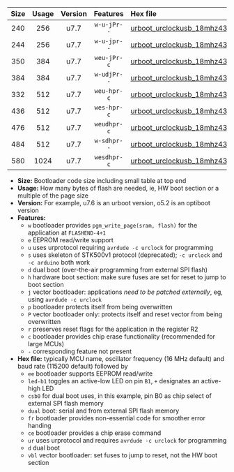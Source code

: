 |Size|Usage|Version|Features|Hex file|
|:-:|:-:|:-:|:-:|:--|
|240|256|u7.7|`w-u-jPr--`|[urboot_urclockusb_18mhz432_38400bps_led+d5_ur_vbl.hex](https://raw.githubusercontent.com/stefanrueger/urboot.hex/main/boards/urclockusb/fcpu_18mhz432/38400_bps/urboot_urclockusb_18mhz432_38400bps_led+d5_ur_vbl.hex)|
|244|256|u7.7|`w-u-jpr--`|[urboot_urclockusb_18mhz432_38400bps_led+d5_fr_ur_vbl.hex](https://raw.githubusercontent.com/stefanrueger/urboot.hex/main/boards/urclockusb/fcpu_18mhz432/38400_bps/urboot_urclockusb_18mhz432_38400bps_led+d5_fr_ur_vbl.hex)|
|350|384|u7.7|`weu-jPr-c`|[urboot_urclockusb_18mhz432_38400bps_ee_led+d5_fr_ce_ur_vbl.hex](https://raw.githubusercontent.com/stefanrueger/urboot.hex/main/boards/urclockusb/fcpu_18mhz432/38400_bps/urboot_urclockusb_18mhz432_38400bps_ee_led+d5_fr_ce_ur_vbl.hex)|
|384|384|u7.7|`w-udjPr--`|[urboot_urclockusb_18mhz432_38400bps_led+d5_csb0_dual_ur_vbl.hex](https://raw.githubusercontent.com/stefanrueger/urboot.hex/main/boards/urclockusb/fcpu_18mhz432/38400_bps/urboot_urclockusb_18mhz432_38400bps_led+d5_csb0_dual_ur_vbl.hex)|
|332|512|u7.7|`weu-hpr-c`|[urboot_urclockusb_18mhz432_38400bps_ee_led+d5_fr_ce_ur.hex](https://raw.githubusercontent.com/stefanrueger/urboot.hex/main/boards/urclockusb/fcpu_18mhz432/38400_bps/urboot_urclockusb_18mhz432_38400bps_ee_led+d5_fr_ce_ur.hex)|
|436|512|u7.7|`wes-hpr-c`|[urboot_urclockusb_18mhz432_38400bps_ee_led+d5_fr_ce.hex](https://raw.githubusercontent.com/stefanrueger/urboot.hex/main/boards/urclockusb/fcpu_18mhz432/38400_bps/urboot_urclockusb_18mhz432_38400bps_ee_led+d5_fr_ce.hex)|
|476|512|u7.7|`weudhpr-c`|[urboot_urclockusb_18mhz432_38400bps_ee_led+d5_csb0_dual_fr_ce_ur.hex](https://raw.githubusercontent.com/stefanrueger/urboot.hex/main/boards/urclockusb/fcpu_18mhz432/38400_bps/urboot_urclockusb_18mhz432_38400bps_ee_led+d5_csb0_dual_fr_ce_ur.hex)|
|484|512|u7.7|`w-sdhpr--`|[urboot_urclockusb_18mhz432_38400bps_led+d5_csb0_dual_fr.hex](https://raw.githubusercontent.com/stefanrueger/urboot.hex/main/boards/urclockusb/fcpu_18mhz432/38400_bps/urboot_urclockusb_18mhz432_38400bps_led+d5_csb0_dual_fr.hex)|
|580|1024|u7.7|`wesdhpr-c`|[urboot_urclockusb_18mhz432_38400bps_ee_led+d5_csb0_dual_fr_ce.hex](https://raw.githubusercontent.com/stefanrueger/urboot.hex/main/boards/urclockusb/fcpu_18mhz432/38400_bps/urboot_urclockusb_18mhz432_38400bps_ee_led+d5_csb0_dual_fr_ce.hex)|

- **Size:** Bootloader code size including small table at top end
- **Usage:** How many bytes of flash are needed, ie, HW boot section or a multiple of the page size
- **Version:** For example, u7.6 is an urboot version, o5.2 is an optiboot version
- **Features:**
  + `w` bootloader provides `pgm_write_page(sram, flash)` for the application at `FLASHEND-4+1`
  + `e` EEPROM read/write support
  + `u` uses urprotocol requiring `avrdude -c urclock` for programming
  + `s` uses skeleton of STK500v1 protocol (deprecated); `-c urclock` and `-c arduino` both work
  + `d` dual boot (over-the-air programming from external SPI flash)
  + `h` hardware boot section: make sure fuses are set for reset to jump to boot section
  + `j` vector bootloader: applications *need to be patched externally*, eg, using `avrdude -c urclock`
  + `p` bootloader protects itself from being overwritten
  + `P` vector bootloader only: protects itself and reset vector from being overwritten
  + `r` preserves reset flags for the application in the register R2
  + `c` bootloader provides chip erase functionality (recommended for large MCUs)
  + `-` corresponding feature not present
- **Hex file:** typically MCU name, oscillator frequency (16 MHz default) and baud rate (115200 default) followed by
  + `ee` bootloader supports EEPROM read/write
  + `led-b1` toggles an active-low LED on pin `B1`, `+` designates an active-high LED
  + `csb0` for dual boot uses, in this example, pin B0 as chip select of external SPI flash memory
  + `dual` boot: serial and from external SPI flash memory
  + `fr` bootloader provides non-essential code for smoother error handing
  + `ce` bootloader provides a chip erase command
  + `ur` uses urprotocol and requires `avrdude -c urclock` for programming
  + `d` dual boot
  + `vbl` vector bootloader: set fuses to jump to reset, not the HW boot section
